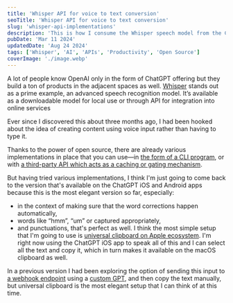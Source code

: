 ```yaml
---
title: 'Whisper API for voice to text conversion'
seoTitle: 'Whisper API for voice to text conversion'
slug: 'whisper-api-implementations'
description: 'This is how I consume the Whisper speech model from the ChatGPT iOS app onto my MacBook.'
pubDate: 'Mar 11 2024'
updatedDate: 'Aug 24 2024'
tags: ['Whisper', 'AI', 'APIs', 'Productivity', 'Open Source']
coverImage: './image.webp'
---
```


A lot of people know OpenAI only in the form of ChatGPT offering but they build a ton of products in the adjacent spaces as well. [Whisper](https://openai.com/research/whisper) stands out as a prime example, an advanced speech recognition model. It’s available as a downloadable model for local use or through API for integration into online services

Ever since I discovered this about three months ago, I had been hooked about the idea of creating content using voice input rather than having to type it.

Thanks to the power of open source, there are already various implementations in place that you can use—in [the form of a CLI program](https://github.com/Vaibhavs10/insanely-fast-whisper), or with [a third-party API which acts as a caching or gating mechanism](https://developers.cloudflare.com/workers-ai/models/whisper/).

But having tried various implementations, I think I'm just going to come back to the version that's available on the ChatGPT iOS and Android apps because this is the most elegant version so far, especially:

- in the context of making sure that the word corrections happen automatically,
- words like “hmm”, “um” or captured appropriately,
- and punctuations, that's perfect as well.
  I think the most simple setup that I'm going to use is [universal clipboard on Apple ecosystem](https://support.apple.com/en-us/102430). I'm right now using the ChatGPT iOS app to speak all of this and I can select all the text and copy it, which in turn makes it available on the macOS clipboard as well.

In a previous version I had been exploring the option of sending this input to [a webhook endpoint](https://webhook.site/) using a [custom GPT](https://openai.com/blog/introducing-gpts), and then copy the text manually, but universal clipboard is the most elegant setup that I can think of at this time.
